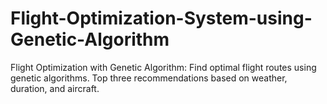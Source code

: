 # Flight-Optimization-System-using-Genetic-Algorithm
Flight Optimization with Genetic Algorithm: Find optimal flight routes using genetic algorithms. Top three recommendations based on weather, duration, and aircraft. 
